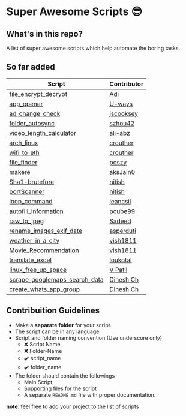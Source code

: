 # Super Awesome Scripts 😎


## What's in this repo?
A list of super awesome scripts which help automate the boring tasks.

## So far added
| Script | Contributor|
|--|--|
|[file_encrypt_decrypt](https://github.com/adityaarakeri/super-scripts/tree/master/file_encrypt_decrypt) | [Adi](https://github.com/adityaarakeri) |
|[app_opener](https://github.com/adityaarakeri/super-scripts/tree/master/app_opener) | [U-ways](https://github.com/U-ways) |
| [ad_change_check](https://github.com/adityaarakeri/super-scripts/tree/master/ad_change_check) | [jscooksey](https://github.com/jscooksey)|
| [folder_autosync](https://github.com/adityaarakeri/super-scripts/tree/master/folder_autosync) | [szhou42](https://github.com/szhou42) |
|[video_length_calculator](https://github.com/adityaarakeri/super-scripts/tree/master/video_length_calculator) | [ali-abz](https://github.com/ali-abz) |
| [arch_linux](https://github.com/adityaarakeri/super-scripts/tree/master/arch_linux) | [crouther](https://github.com/crouther) |
| [wifi_to_eth](https://github.com/adityaarakeri/super-scripts/tree/master/wifi_to_eth) | [crouther](https://github.com/crouther) |
|[file_finder](https://github.com/adityaarakeri/super-scripts/tree/master/file_finder) | [poszy](https://github.com/poszy) |
| [makere](https://github.com/adityaarakeri/super-scripts/tree/master/makere) | [aksJain0](https://github.com/aksJain0)|
|[Sha1-brutefore](https://github.com/adityaarakeri/super-scripts/tree/master/Sha1-brutefore) | [nitish](https://github.com/nitishsai9) |
|[portScanner](https://github.com/adityaarakeri/super-scripts/tree/master/portScanner) | [nitish](https://github.com/nitishsai9) |
|[loop_command](https://github.com/adityaarakeri/super-scripts/tree/master/loop_command) | [jeancsil](https://github.com/jeancsil) |
| [autofill_information](https://github.com/adityaarakeri/super-scripts/tree/master/autofill_information) | [pcube99](https://github.com/pcube99) |
|[raw_to_jpeg](https://github.com/adityaarakeri/super-scripts/tree/master/raw_to_jpeg) | [Sadeed](https://github.com/Sadeed) |
|[rename_images_exif_date](https://github.com/adityaarakeri/super-scripts/tree/master/rename_images_exif_date) | [asperduti](https://github.com/asperduti) |
| [weather_in_a_city](https://github.com/adityaarakeri/super-scripts/tree/master/weather_in_a_city) | [vish1811](https://github.com/vish1811) |
| [Movie_Recommendation](https://github.com/adityaarakeri/super-scripts/tree/master/Movie_Recommendation) | [vish1811](https://github.com/vish1811) |
| [translate_excel](https://github.com/adityaarakeri/super-scripts/tree/master/translate_excel) | [loukotal](https://github.com/loukotal) |
| [linux_free_up_space](https://github.com/vpatiltech/super-scripts/tree/vpatiltech/linux_free_up_space) | [V Patil](https://github.com/vpatiltech) |
| [scrape_googlemaps_search_data](https://github.com/chdinesh1089/super-scripts/tree/googlemaps_scraper/scrape_googlemaps_search_data) | [Dinesh Ch](https://github.com/chdinesh1089) |
| [create_whats_app_group](https://github.com/vpatiltech/super-scripts/tree/master/create_whatsapp_group) | [Dinesh Ch](https://github.com/chdinesh1089) |

## Contribuition Guidelines
- Make a **separate folder** for your script.
- The script can be in any language
- Script and folder naming convention (Use underscore only)
	- :x: Script Name
	- :x: Folder-Name
	- :heavy_check_mark: script_name
	- :heavy_check_mark: folder_name
- The folder should contain the followings -
	- Main Script,
	- Supporting files for the script
	- A separate `README.md` file with proper documentation.

**note**: feel free to add your project to the list of scripts
